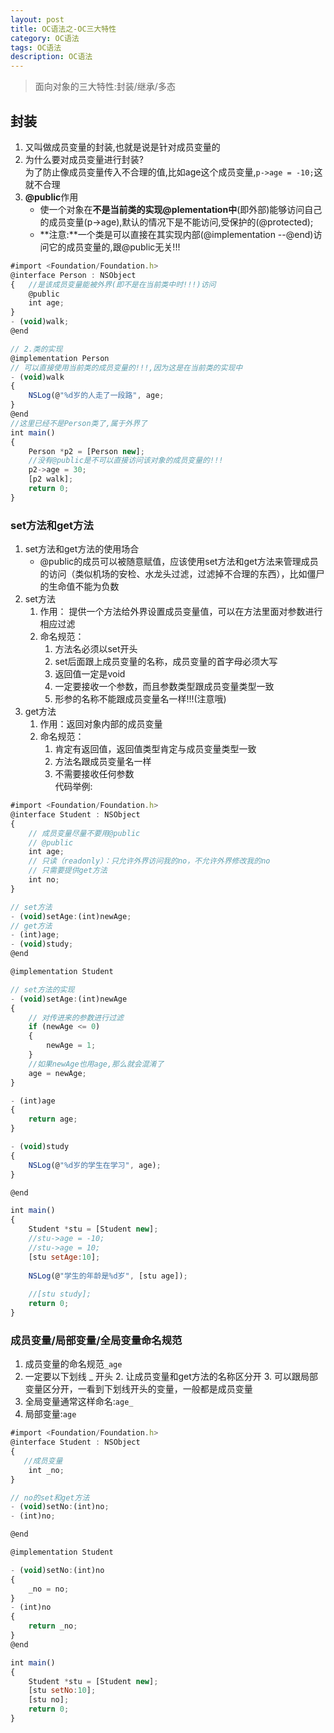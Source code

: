 ```yaml
---
layout: post
title: OC语法之-OC三大特性
category: OC语法
tags: OC语法
description: OC语法
---
```


> 面向对象的三大特性:封装/继承/多态

## 封装

1. 又叫做成员变量的封装,也就是说是针对成员变量的     
2. 为什么要对成员变量进行封装?   
为了防止像成员变量传入不合理的值,比如age这个成员变量,`p->age = -10;`这就不合理 
3. **@public**作用
    * 使一个对象在**不是当前类的实现@plementation中**(即外部)能够访问自己的成员变量(p->age),默认的情况下是不能访问,受保护的(@protected);
    * **注意:**一个类是可以直接在其实现内部(@implementation --@end)访问它的成员变量的,跟@public无关!!!
    
```javascript
#import <Foundation/Foundation.h>
@interface Person : NSObject
{   //是该成员变量能被外界(即不是在当前类中时!!!)访问
    @public
    int age;
}
- (void)walk;
@end

// 2.类的实现
@implementation Person
// 可以直接使用当前类的成员变量的!!!,因为这是在当前类的实现中
- (void)walk
{
    NSLog(@"%d岁的人走了一段路", age;
}
@end
//这里已经不是Person类了,属于外界了
int main()
{
    Person *p2 = [Person new];
    //没有@public是不可以直接访问该对象的成员变量的!!!
    p2->age = 30;
    [p2 walk];
    return 0;
}
```
### set方法和get方法

1. set方法和get方法的使用场合
    * @public的成员可以被随意赋值，应该使用set方法和get方法来管理成员的访问（类似机场的安检、水龙头过滤，过滤掉不合理的东西），比如僵尸的生命值不能为负数
2. set方法
    1. 作用： 提供一个方法给外界设置成员变量值，可以在方法里面对参数进行相应过滤
    2. 命名规范：
        1. 方法名必须以set开头
        2. set后面跟上成员变量的名称，成员变量的首字母必须大写
        3. 返回值一定是void
        4. 一定要接收一个参数，而且参数类型跟成员变量类型一致
        5. 形参的名称不能跟成员变量名一样!!!(注意哦)
3. get方法
    1. 作用：返回对象内部的成员变量
    2. 命名规范：
        1. 肯定有返回值，返回值类型肯定与成员变量类型一致
        2. 方法名跟成员变量名一样
        3. 不需要接收任何参数    
代码举例:   

```javascript
#import <Foundation/Foundation.h>
@interface Student : NSObject
{
    // 成员变量尽量不要用@public
    // @public
    int age;
    // 只读（readonly）：只允许外界访问我的no，不允许外界修改我的no
    // 只需要提供get方法
    int no;
}

// set方法
- (void)setAge:(int)newAge;
// get方法
- (int)age;
- (void)study;
@end

@implementation Student

// set方法的实现
- (void)setAge:(int)newAge
{
    // 对传进来的参数进行过滤
    if (newAge <= 0)
    {
        newAge = 1;
    }
    //如果newAge也用age,那么就会混淆了
    age = newAge;
}

- (int)age
{
    return age;
}

- (void)study
{
    NSLog(@"%d岁的学生在学习", age);
}

@end

int main()
{
    Student *stu = [Student new];
    //stu->age = -10;
    //stu->age = 10;
    [stu setAge:10];
    
    NSLog(@"学生的年龄是%d岁", [stu age]);
    
    //[stu study];
    return 0;
}
```
### 成员变量/局部变量/全局变量命名规范

1. 成员变量的命名规范`_age`
  1. 一定要以下划线 _ 开头
     2. 让成员变量和get方法的名称区分开
     3. 可以跟局部变量区分开，一看到下划线开头的变量，一般都是成员变量 
2. 全局变量通常这样命名:`age_`
3. 局部变量:`age`

```javascript
#import <Foundation/Foundation.h>
@interface Student : NSObject
{   
   //成员变量
    int _no;
}

// no的set和get方法
- (void)setNo:(int)no;
- (int)no;

@end

@implementation Student

- (void)setNo:(int)no
{
    _no = no;
}
- (int)no
{
    return _no;
}
@end

int main()
{
    Student *stu = [Student new];
    [stu setNo:10];
    [stu no];
    return 0;
}
```


